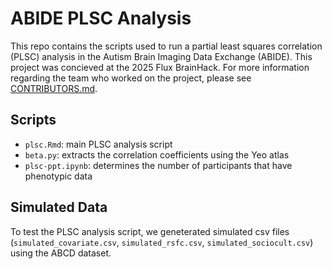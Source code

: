 # ABIDE PLSC Analysis

This repo contains the scripts used to run a partial least squares correlation (PLSC) analysis in the Autism Brain Imaging Data Exchange (ABIDE). This project was concieved at the 2025 Flux BrainHack. For more information regarding the team who worked on the project, please see [CONTRIBUTORS.md](CONTRIBUTORS.md).

## Scripts
- `plsc.Rmd`: main PLSC analysis script
- `beta.py`: extracts the correlation coefficients using the Yeo atlas
- `plsc-ppt.ipynb`: determines the number of participants that have phenotypic data

## Simulated Data
To test the PLSC analysis script, we geneterated simulated csv files (`simulated_covariate.csv`, `simulated_rsfc.csv`, `simulated_sociocult.csv`) using the ABCD dataset. 
